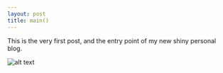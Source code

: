 ```yaml
---
layout: post
title: main()
---
```


This is the very first post, and the entry point of my new shiny personal blog.

![alt text](https://scontent.fbud1-1.fna.fbcdn.net/t31.0-8/11754297_1476212542691459_9091259777194613879_o.jpg "Frigyes")